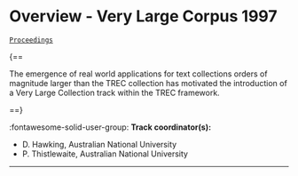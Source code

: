 # Overview - Very Large Corpus 1997

[`Proceedings`](./proceedings.md)

{==

The emergence of real world applications for text collections orders of magnitude larger than the TREC collection has motivated the introduction of a Very Large Collection track within the TREC framework.

==}

:fontawesome-solid-user-group: **Track coordinator(s):**

- D. Hawking, Australian National University 
- P. Thistlewaite, Australian National University 



---

